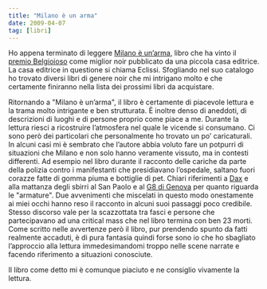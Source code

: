 ```yaml
---
title: "Milano è un arma"
date: 2009-04-07
tag: [libri]
---
```

Ho appena terminato di leggere [Milano è un’arma](http://www.ibs.it/code/9788895200057/gallone-francesco/milano-arma.html), libro che ha vinto il [premio Belgioioso](http://www.klsjoint.com/belgioiosogiallo/index.php?page=rassegna-stampa) come miglior noir pubblicato da una piccola casa editrice.
La casa editrice in questione si chiama Eclissi. Sfogliando nel suo catalogo ho trovato diversi libri di genere noir che mi intrigano molto e che certamente finiranno nella lista dei prossimi libri da acquistare.

Ritornando a "Milano è un’arma", il libro è certamente di piacevole lettura e la trama molto intrigante e ben strutturata. È inoltre denso di aneddoti, di descrizioni di luoghi e di persone proprio come piace a me. Durante la lettura riesci a ricostruire l’atmosfera nel quale le vicende si consumano.
Ci sono però dei particolari che personalmente ho trovato un po’ caricaturali. In alcuni casi mi è sembrato che l’autore abbia voluto fare un potpurri di situazioni che Milano e non solo hanno veramente vissuto, ma in contesti differenti.
Ad esempio nel libro durante il racconto delle cariche da parte della polizia contro i manifestanti che presidiavano l’ospedale, saltano fuori corazze fatte di gomma piuma e bottiglie di pet. Chiari riferimenti a [Dax](http://www.reti-invisibili.net/dax/) e alla mattanza degli sbirri al San Paolo e al [G8 di Genova](http://italy.indymedia.org/news/2004/04/531923.php) per quanto riguarda le "armature". Due avvenimenti che miscelati in questo modo onestamente ai miei occhi hanno reso il racconto in alcuni suoi passaggi poco credibile. Stesso discorso vale per la scazzottata tra fasci e persone che partecipavano ad una critical mass che nel libro termina con ben 23 morti.
Come scritto nelle avvertenze però il libro, pur prendendo spunto da fatti realmente accaduti, è di pura fantasia quindi forse sono io che ho sbagliato l’approccio alla lettura immedesimandomi troppo nelle scene narrate e facendo riferimento a situazioni conosciute.

Il libro come detto mi è comunque piaciuto e ne consiglio vivamente la lettura.
